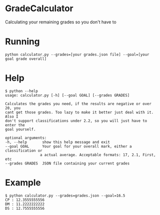 # GradeCalculator
Calculating your remaining grades so you don't have to 

# Running
    python calculator.py --grades=[your grades.json file] --goal=[your goal grade overall]

# Help
    $ python --help
    usage: calculator.py [-h] [--goal GOAL] [--grades GRADES]

    Calculates the grades you need, if the results are negative or over 20, you
    cant get those grades. Too lazy to make it better just deal with it. Also I
    don't support classifications under 2.2, so you will just have to enter the
    goal yourself.

    optional arguments:
    -h, --help       show this help message and exit
    --goal GOAL      Your goal for your overall mark, either a classification or
                    a actual average. Acceptable formats: 17, 2.1, First, etc
    --grades GRADES  JSON file containing your current grades


# Example
    $ python calculator.py --grades=grades.json --goal=16.5
    CP : 12.3555555556
    DM : 11.2222222222
    DS : 12.7555555556

